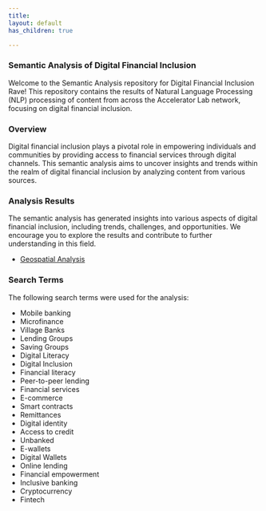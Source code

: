 ```yaml
---
title: 
layout: default
has_children: true

---
```


### Semantic Analysis of Digital Financial Inclusion

Welcome to the Semantic Analysis repository for Digital Financial Inclusion Rave! This repository contains the results of Natural Language Processing (NLP) processing of content from across the Accelerator Lab network, focusing on digital financial inclusion.

### Overview

Digital financial inclusion plays a pivotal role in empowering individuals and communities by providing access to financial services through digital channels. This semantic analysis aims to uncover insights and trends within the realm of digital financial inclusion by analyzing content from various sources.

### Analysis Results

The semantic analysis has generated insights into various aspects of digital financial inclusion, including trends, challenges, and opportunities. We encourage you to explore the results and contribute to further understanding in this field.


- [Geospatial Analysis](./maps.html)

<!-- <iframe src="network_graph.html" width="1000" height="600"></iframe> -->

<!-- <br><br>

<iframe src="co_matrix.html" width="1000" height="600"></iframe> -->

### Search Terms

The following search terms were used for the analysis:

- Mobile banking
- Microfinance
- Village Banks
- Lending Groups
- Saving Groups
- Digital Literacy
- Digital Inclusion
- Financial literacy
- Peer-to-peer lending
- Financial services
- E-commerce
- Smart contracts
- Remittances
- Digital identity
- Access to credit
- Unbanked
- E-wallets
- Digital Wallets
- Online lending
- Financial empowerment
- Inclusive banking
- Cryptocurrency
- Fintech

